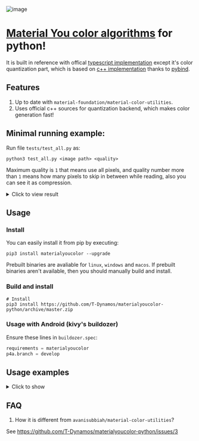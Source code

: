 ![image](https://github.com/T-Dynamos/materialyoucolor-pyhton/assets/68729523/b29c17d1-6c02-4c07-9a72-5b0198034760)

# [Material You color algorithms](https://m3.material.io/styles/color/overview) for python!
It is built in reference with offical [typescript implementation](https://github.com/material-foundation/material-color-utilities/tree/main/typescript) except it's color quantization part, which is based on [c++ implementation](https://github.com/material-foundation/material-color-utilities/tree/main/cpp) thanks to [pybind](https://github.com/pybind).

## Features 

1. Up to date with `material-foundation/material-color-utilities`.
2. Uses official c++ sources for quantization backend, which makes color generation fast!

## Minimal running example:

Run file `tests/test_all.py` as:

```console
python3 test_all.py <image path> <quality>

```
Maximum quality is `1` that means use all pixels, and quality number more than `1` means how many pixels to skip in between while reading, also you can see it as compression.

<details>
    <summary>Click to view result</summary>

[Image Used, size was 8MB](https://unsplash.com/photos/zFMbpChjZGg/)

![image](https://github.com/T-Dynamos/materialyoucolor-pyhton/assets/68729523/9d5374c9-00b4-4b70-b82a-6792dd5c910f)
![image](https://github.com/T-Dynamos/materialyoucolor-pyhton/assets/68729523/2edd819f-8600-4c82-a18a-3b759f63a552)


</details>


## Usage

### Install

You can easily install it from pip by executing:
```console
pip3 install materialyoucolor --upgrade
```
Prebuilt binaries are avaliable for `linux`, `windows` and `macos`. If prebuilt binaries aren't available, then you should manually build and install.


### Build and install

```console
# Install 
pip3 install https://github.com/T-Dynamos/materialyoucolor-python/archive/master.zip

```

### Usage with Android (kivy's buildozer)

Ensure these lines in `buildozer.spec`:
```python
requirements = materialyoucolor
p4a.branch = develop
```

## Usage examples
<details>
<summary> Click to show </summary>
    
- Generate non dynamic colors

```python
from materialyoucolor.scheme import Scheme
from materialyoucolor.scheme.scheme_android import SchemeAndroid

# Color is a an int, which is made as:
# 0xff + hex_code (without #)
# Eg: 0xff + #4181EE = 0xff4181EE
# To convert hex to this form, do `int("0xff" + "<hex code>", 16)`
color = 0xff4181EE

print(Scheme.light(color).props)
print(Scheme.dark(color).props)
# Props is a dict, key is color name and value is rgba format list
# {'primary': [0, 90, 195, 255], 'onPrimary': ....

# Same way for android
print(SchemeAndroid.light(color).props)
print(SchemeAndroid.dark(color).props)
```

- Generate dynamic colors
```python
# Color in hue, chroma, tone form
from materialyoucolor.hct import Hct
from materialyoucolor.dynamiccolor.material_dynamic_colors import MaterialDynamicColors

# There are 9 different variants of scheme.
from materialyoucolor.scheme.scheme_tonal_spot import SchemeTonalSpot
# Others you can import: SchemeExpressive, SchemeFruitSalad, SchemeMonochrome, SchemeRainbow, SchemeVibrant, SchemeNeutral, SchemeFidelity and SchemeContent

# SchemeTonalSpot is android default
scheme = SchemeTonalSpot( # choose any scheme here
    Hct.from_int(0xff4181EE), # source color in hct form
    True, # dark mode
    0.0, # contrast
)

for color in vars(MaterialDynamicColors).keys():
    color_name = getattr(MaterialDynamicColors, color)
    if hasattr(color_name, "get_hct"): # is a color
        print(color, color_name.get_hct(scheme).to_rgba()) # print name of color and value in rgba format

# background [14, 20, 21, 255]
# onBackground [222, 227, 229, 255]
# surface [14, 20, 21, 255]
# surfaceDim [14, 20, 21, 255]
# ...
```

- Generate and score colors from image

```python
# Pillow is required to open image to array of pixels
from PIL import Image
# C++ QuantizeCelebi
from materialyoucolor.quantize import QuantizeCelebi
# Material You's default scoring of colors
from materialyoucolor.score.score import Score

# Open image 
image = Image.open("path_to_some_image.jpg")
pixel_len = image.width * image.height
image_data = image.getdata()

# Quality 1 means skip no pixels
quality = 1
pixel_array = [image_data[_] for _ in range(0, pixel_len, quality)]

# Run algorithm
result = QuantizeCelebi(pixel_array, 128) # 128 -> number desired colors, default 128
print(result)
# {4278722365: 2320, 4278723396: 2405, 4278723657: 2366,...
# result is a dict where key is
# color in integer form (which you can convert later), and value is population

print(Score.score(result))
# [4278722365, 4278723657]
# list of selected colors in integer form

```
</details>

## FAQ
    
1. How it is different from `avanisubbiah/material-color-utilities`?

See https://github.com/T-Dynamos/materialyoucolor-python/issues/3
